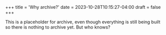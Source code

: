 +++
title = 'Why archive?'
date = 2023-10-28T10:15:27-04:00
draft = false
+++

This is a placeholder for archive, even though everything is still being built so there is nothing to archive yet. But who knows?

